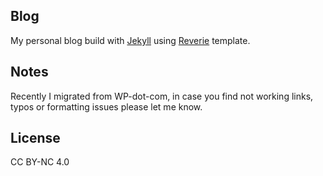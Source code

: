 
## Blog

My personal blog build with [Jekyll](https://jekyllrb.com/) using [Reverie](https://github.com/amitmerchant1990/reverie) template.

## Notes

Recently I migrated from WP-dot-com, in case you find not working links, typos or formatting issues please let me know.

## License
CC BY-NC 4.0
